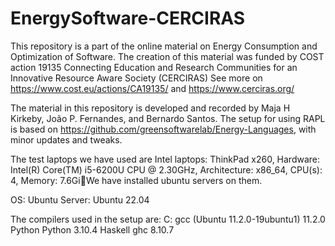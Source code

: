 # EnergySoftware-CERCIRAS
This repository is a part of the online material on Energy Consumption and Optimization of Software. 
The creation of this material was funded by COST action 19135 Connecting Education and Research Communities for an Innovative Resource Aware Society (CERCIRAS) 
See more on https://www.cost.eu/actions/CA19135/  and https://www.cerciras.org/


The material in this repository is developed and recorded by Maja H Kirkeby, João P. Fernandes, and Bernardo Santos.
The setup for using RAPL is based on https://github.com/greensoftwarelab/Energy-Languages, with minor updates and tweaks. 

The test laptops we have used are Intel laptops: ThinkPad x260, Hardware: Intel(R) Core(TM) i5-6200U CPU @ 2.30GHz, Architecture: x86_64, CPU(s): 4, Memory: 7.6GiWe have installed ubuntu servers on them.

OS: Ubuntu Server: Ubuntu 22.04 

The compilers used in the setup are:
C: 		gcc (Ubuntu 11.2.0-19ubuntu1) 11.2.0
Python	Python 3.10.4
Haskell	ghc 8.10.7


